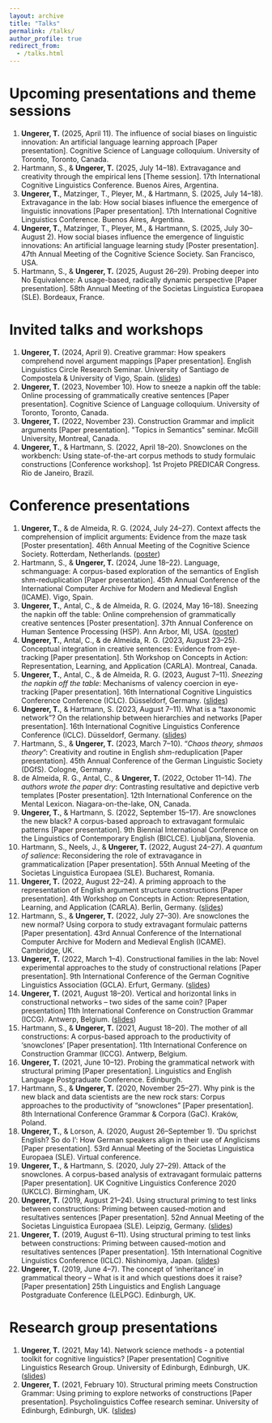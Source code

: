 ```yaml
---
layout: archive
title: "Talks"
permalink: /talks/
author_profile: true
redirect_from:
  - /talks.html
---
```

 
<!--  
-->

Upcoming presentations and theme sessions
======
1. <b>Ungerer, T.</b> (2025, April 11). The influence of social biases on linguistic innovation: An artificial language learning approach [Paper presentation]. Cognitive Science of Language colloquium. University of Toronto, Toronto, Canada.
1. Hartmann, S., & <b>Ungerer, T.</b> (2025, July 14&ndash;18). Extravagance and creativity through the empirical lens [Theme session]. 17th International Cognitive Linguistics Conference. Buenos Aires, Argentina.
1. <b>Ungerer, T.</b>, Matzinger, T., Pleyer, M., & Hartmann, S. (2025, July 14&ndash;18). Extravagance in the lab: How social biases influence the emergence of linguistic innovations [Paper presentation]. 17th International Cognitive Linguistics Conference. Buenos Aires, Argentina.
1. <b>Ungerer, T.</b>, Matzinger, T., Pleyer, M., & Hartmann, S. (2025, July 30&ndash;August 2). How social biases influence the emergence of linguistic innovations: An artificial language learning study [Poster presentation]. 47th Annual Meeting of the Cognitive Science Society. San Francisco, USA.
1. Hartmann, S., & <b>Ungerer, T.</b> (2025, August 26&ndash;29). Probing deeper into No Equivalence: A usage-based, radically dynamic perspective [Paper presentation]. 58th Annual Meeting of the Societas Linguistica Europaea (SLE). Bordeaux, France.

Invited talks and workshops
======
1. <b>Ungerer, T.</b> (2024, April 9). Creative grammar: How speakers comprehend novel argument mappings [Paper presentation]. English Linguistics Circle Research Seminar. University of Santiago de Compostela & University of Vigo, Spain. (<a href="https://tungerer.github.io/files/Ungerer-2024-ELC-Creative-grammar.pdf">slides</a>)
1. <b>Ungerer, T.</b> (2023, November 10). How to sneeze a napkin off the table: Online processing of grammatically creative sentences [Paper presentation]. Cognitive Science of Language colloquium. University of Toronto, Toronto, Canada.
1. <b>Ungerer, T.</b> (2022, November 23). Construction Grammar and implicit arguments [Paper presentation]. "Topics in Semantics" seminar. McGill University, Montreal, Canada.
1. <b>Ungerer, T.</b>, & Hartmann, S. (2022, April 18&ndash;20). Snowclones on the workbench: Using state-of-the-art corpus methods to study formulaic constructions [Conference workshop]. 1st Projeto PREDICAR Congress. Rio de Janeiro, Brazil.

Conference presentations
======

1. <b>Ungerer, T.</b>, & de Almeida, R. G. (2024, July 24&ndash;27). Context affects the comprehension of implicit arguments: Evidence from the maze task [Poster presentation]. 46th Annual Meeting of the Cognitive Science Society. Rotterdam, Netherlands. (<a href="https://tungerer.github.io/files/Ungerer-de-Almeida-2024-Implicit-arguments-in-the-maze.pdf">poster</a>)
1. Hartmann, S., & <b>Ungerer, T.</b> (2024, June 18&ndash;22). Language, schmanguage: A corpus-based exploration of the semantics of English shm-reduplication [Paper presentation]. 45th Annual Conference of the International Computer Archive for Modern and Medieval English (ICAME). Vigo, Spain.
1. <b>Ungerer, T.</b>, Antal, C., & de Almeida, R. G. (2024, May 16&ndash;18). Sneezing the napkin off the table: Online comprehension of grammatically creative sentences [Poster presentation]. 37th Annual Conference on Human Sentence Processing (HSP). Ann Arbor, MI, USA. (<a href="https://tungerer.github.io/files/Ungerer-et-al-2024-Valency-coercion-poster-HSP.pdf">poster</a>)
1. <b>Ungerer, T.</b>, Antal, C., & de Almeida, R. G. (2023, August 23&ndash;25). Conceptual integration in creative sentences: Evidence from eye-tracking [Paper presentation]. 5th Workshop on Concepts in Action: Representation, Learning, and Application (CARLA). Montreal, Canada.
1. <b>Ungerer, T.</b>, Antal, C., & de Almeida, R. G. (2023, August 7&ndash;11). <i>Sneezing the napkin off the table</i>: Mechanisms of valency coercion in eye-tracking [Paper presentation]. 16th International Cognitive Linguistics Conference Conference (ICLC). Düsseldorf, Germany. (<a href="https://tungerer.github.io/files/Ungerer-et-al-2023-Valency-coercion-in-eye-tracking.pdf">slides</a>)
1. <b>Ungerer, T.</b>, & Hartmann, S. (2023, August 7&ndash;11). What is a “taxonomic network”? On the relationship between hierarchies and networks [Paper presentation]. 16th International Cognitive Linguistics Conference Conference (ICLC). Düsseldorf, Germany. (<a href="https://tungerer.github.io/files/Ungerer-Hartmann-2023-ICLC-What-is-a-taxonomic-network.pdf">slides</a>)
1. Hartmann, S., & <b>Ungerer, T.</b> (2023, March 7&ndash;10). “<i>Chaos theory, shmaos theory</i>”: Creativity and routine in English <i>shm</i>-reduplication [Paper presentation]. 45th Annual Conference of the German Linguistic Society (DGfS). Cologne, Germany.
1. de Almeida, R. G., Antal, C., & <b>Ungerer, T.</b> (2022, October 11&ndash;14). <i>The authors wrote the paper dry</i>: Contrasting resultative and depictive verb templates [Poster presentation]. 12th International Conference on the Mental Lexicon. Niagara-on-the-lake, ON, Canada.
1. <b>Ungerer, T.</b>, & Hartmann, S. (2022, September 15&ndash;17). Are snowclones the new black? A corpus-based approach to extravagant formulaic patterns [Paper presentation]. 9th Biennial International Conference on the Linguistics of Contemporary English (BICLCE). Ljubljana, Slovenia.
1. Hartmann, S., Neels, J., & <b>Ungerer, T.</b> (2022, August 24&ndash;27). <i>A quantum of salience</i>: Reconsidering the role of extravagance in grammaticalization [Paper presentation]. 55th Annual Meeting of the Societas Linguistica Europaea (SLE). Bucharest, Romania.
1. <b>Ungerer, T.</b> (2022, August 22&ndash;24). A priming approach to the representation of English argument structure constructions [Paper presentation]. 4th Workshop on Concepts in Action: Representation, Learning, and Application (CARLA). Berlin, Germany. (<a href="https://tungerer.github.io/files/Ungerer-2022-A-priming-approach-to-English-ASCs.pdf">slides</a>)
1. Hartmann, S., & <b>Ungerer, T.</b> (2022, July 27&ndash;30). Are snowclones the new normal? Using corpora to study extravagant formulaic patterns [Paper presentation]. 43rd Annual Conference of the International Computer Archive for Modern and Medieval English (ICAME). Cambridge, UK.
1. <b>Ungerer, T.</b> (2022, March 1&ndash;4). Constructional families in the lab: Novel experimental approaches to the study of constructional relations [Paper presentation]. 9th International Conference of the German Cognitive Linguistics Association (GCLA). Erfurt, Germany. (<a href="https://tungerer.github.io/files/Ungerer-2022-Constructional-families-in-the-lab.pdf">slides</a>)
1. <b>Ungerer, T.</b> (2021, August 18&ndash;20). Vertical and horizontal links in constructional networks – two sides of the same coin? [Paper presentation] 11th International Conference on Construction Grammar (ICCG). Antwerp, Belgium. (<a href="https://tungerer.github.io/files/Ungerer-2021-Vertical-and-horizontal-links.pdf">slides</a>)
1. Hartmann, S., & <b>Ungerer, T.</b> (2021, August 18&ndash;20). The mother of all constructions: A corpus-based approach to the productivity of ‘snowclones’ [Paper presentation]. 11th International Conference on Construction Grammar (ICCG). Antwerp, Belgium.
1. <b>Ungerer, T.</b> (2021, June 10&ndash;12). Probing the grammatical network with structural priming [Paper presentation]. Linguistics and English Language Postgraduate Conference. Edinburgh.
1. Hartmann, S., & <b>Ungerer, T.</b> (2020, November 25&ndash;27). Why pink is the new black and data scientists are the new rock stars: Corpus approaches to the productivity of “snowclones” [Paper presentation]. 8th International Conference Grammar & Corpora (GaC). Kraków, Poland. 
1. <b>Ungerer, T.</b>, & Lorson, A. (2020, August 26&ndash;September 1). ‘Du sprichst English? So do I’: How German speakers align in their use of Anglicisms [Paper presentation]. 53rd Annual Meeting of the Societas Linguistica Europaea (SLE). Virtual conference.
1. <b>Ungerer, T.</b>, & Hartmann, S. (2020, July 27&ndash;29). Attack of the snowclones. A corpus-based analysis of extravagant formulaic patterns [Paper presentation]. UK Cognitive Linguistics Conference 2020 (UKCLC). Birmingham, UK.
1. <b>Ungerer, T.</b> (2019, August 21&ndash;24). Using structural priming to test links between constructions: Priming between caused-motion and resultatives sentences [Paper presentation]. 52nd Annual Meeting of the Societas Linguistica Europaea (SLE). Leipzig, Germany. (<a href="https://tungerer.github.io/files/Ungerer-2019-SLE-Using-structural-priming-to-test-links.pdf">slides</a>)
1. <b>Ungerer, T.</b> (2019, August 6&ndash;11). Using structural priming to test links between constructions: Priming between caused-motion and resultatives sentences [Paper presentation]. 15th International Cognitive Linguistics Conference (ICLC). Nishinomiya, Japan. (<a href="https://tungerer.github.io/files/Ungerer-2019-ICLC-Using-structural-priming-to-test-links.pdf">slides</a>)
1. <b>Ungerer, T.</b> (2019, June 4&ndash;7). The concept of ‘inheritance’ in grammatical theory – What is it and which questions does it raise? [Paper presentation] 25th Linguistics and English Language Postgraduate Conference (LELPGC). Edinburgh, UK.

Research group presentations
======
1. <b>Ungerer, T.</b> (2021, May 14). Network science methods - a potential toolkit for cognitive linguistics? [Paper presentation] Cognitive Linguistics Research Group. University of Edinburgh, Edinburgh, UK. (<a href="https://tungerer.github.io/files/Ungerer-2021-Network-science-methods.pdf">slides</a>)
1. <b>Ungerer, T.</b> (2021, February 10). Structural priming meets Construction Grammar: Using priming to explore networks of constructions [Paper presentation]. Psycholinguistics Coffee research seminar. University of Edinburgh, Edinburgh, UK. (<a href="https://tungerer.github.io/files/Ungerer-2021-Structural-priming-meets-Construction-Grammar.pdf">slides</a>)













